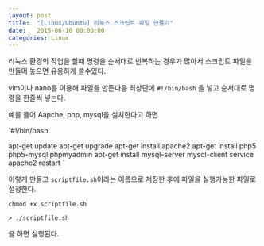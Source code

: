 ```yaml
---
layout: post
title:  "[Linux/Ubuntu] 리눅스 스크립트 파일 만들기"
date:   2015-06-10 00:00:00
categories: Linux
---
```


  리눅스 환경의 작업을 할때 명령을 순서대로 반복하는 경우가 많아서
  스크립트 파일을 만들어 놓으면 유용하게 쓸수있다.

  vim이나 nano를 이용해 파일을 만든다음 최상단에
  `#!/bin/bash` 을 넣고
  순서대로 명령을 한줄씩 넣는다.

  예를 들어 Aapche, php, mysql을 설치한다고 하면

  `#!/bin/bash

  apt-get update
  apt-get upgrade
  apt-get install apache2
  apt-get install php5 php5-mysql phpmyadmin
  apt-get install mysql-server mysql-client
  service apache2 restart
  `

이렇게 만들고 `scriptfile.sh`이라는 이름으로 저장한 후에
파일을 실행가능한 파일로 설정한다.

`chmod +x scriptfile.sh`

`> ./scriptfile.sh` 

을 하면 실행된다.